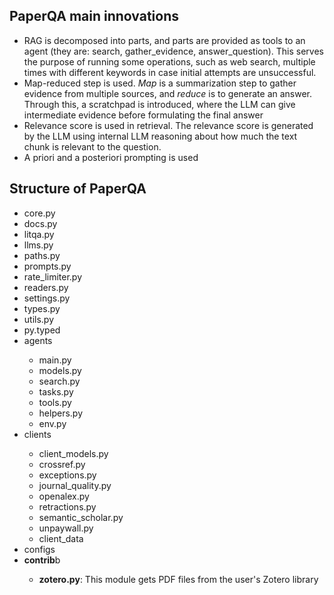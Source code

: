 ## PaperQA main innovations
<ul>
  <li>RAG is decomposed into parts, and parts are provided as tools to an agent (they are: search, gather_evidence, answer_question). This serves the purpose of running some operations, such as web search, multiple times with different keywords in case initial attempts are unsuccessful.</li>
  <li>Map-reduced step is used. <i>Map</i> is a summarization step to gather evidence from multiple sources, and <i>reduce</i> is to generate an answer. Through this, a scratchpad is introduced, where the LLM can give intermediate evidence before formulating the final answer</li>
  <li>Relevance score is used in retrieval. The relevance score is generated by the LLM using internal LLM reasoning about how much the text chunk is relevant to the question. </li>
  <li>A priori and a posteriori prompting is used</li>
</ul>

## Structure of PaperQA
<ul>
  <li>core.py</li>
  <li>docs.py</li>
  <li>litqa.py</li>
  <li>llms.py</li>
  <li>paths.py</li>
  <li>prompts.py</li>
  <li>rate_limiter.py</li>
  <li>readers.py</li>
  <li>settings.py</li>
  <li>types.py</li>
  <li>utils.py</li>
  <li>py.typed</li>
  <li>agents</li>
  <ul>
    <li>main.py</li>
    <li>models.py</li>
    <li>search.py</li>
    <li>tasks.py</li>
    <li>tools.py</li>
    <li>helpers.py</li>
    <li>env.py</li>
  </ul>
  <li>clients</li>
  <ul>
    <li>client_models.py</li>
    <li>crossref.py</li>
    <li>exceptions.py</li>
    <li>journal_quality.py</li>
    <li>openalex.py</li>
    <li>retractions.py</li>
    <li>semantic_scholar.py</li>
    <li>unpaywall.py</li>
    <li>client_data</li>
  </ul>
  <li>configs</li>
  <li><b>contrib</b>b</li>
  <ul>
    <li><b>zotero.py</b>: This module gets PDF files from the user's Zotero library</li>
  </ul>
</ul>
